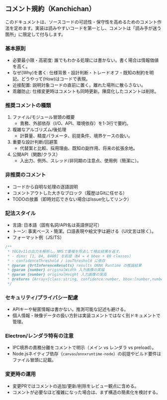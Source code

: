 ## コメント規約（Kanchichan）

このドキュメントは、ソースコードの可読性・保守性を高めるためのコメント作法を定めます。実装は読みやすいコードを第一とし、コメントは「読み手が迷う箇所」に限定して付与します。

### 基本原則
- 必要最小限・高密度: 誰でもわかる処理には書かない。書く場合は情報価値を高く。
- なぜ(Why)を書く: 仕様背景・設計判断・トレードオフ・既知の制約を明記。どうやって(How)はコードで表現。
- 近接配置: 説明対象コードの直前に置く。離れた場所に散らさない。
- 乖離防止: 仕様変更時はコメントも同時更新。陳腐化したコメントは削除。

### 推奨コメントの種類
1. ファイル/モジュール冒頭の概要
   - 責務、外部依存（I/O、API、環境依存）を1-3行で要約。
2. 複雑なアルゴリズム/後処理
   - 計算量、精度パラメータ、前提条件、境界ケースの扱い。
3. 重要な設計判断/回避策
   - 代替案と比較、採用理由、既知の副作用、将来の拡張余地。
4. 公開API（関数/クラス）
   - 入出力、例外、スレッド/非同期の注意点、使用例（簡潔に）。

### 非推奨のコメント
- コードから自明な処理の逐語説明
- コメントアウトした大きなブロック（履歴はGitに任せる）
- TODOの放置（即時対応できない場合はIssue化してリンク）

### 記法スタイル
- 言語: 日本語（固有名詞/API名は英語併記可）
- トーン: 事実ベース・簡潔。口語表現や絵文字は避ける（UI文言は除く）。
- フォーマット例（JS/TS）

```js
/**
 * YOLOv11の出力を解析し、NMSで重複を除去して検出結果を返す。
 * - dims: [1, 84, 8400] を前提（84 = 4 bbox + 80 classes）
 * - confidenceThreshold / iouThreshold に依存
 * @param {OrtInferenceResults} results ONNX Runtime の推論結果
 * @param {number} originalWidth 入力画像の実幅
 * @param {number} originalHeight 入力画像の実高
 * @returns {Array<{class:string, confidence:number, bbox:[number,number,number,number]}>}
 */
```

### セキュリティ/プライバシー配慮
- APIキーや秘匿情報は書かない。推測可能な記述も避ける。
- 個人情報・映像データの扱い方針は実装コメントではなく別ドキュメントで管理。

### Electron/レンダラ特有の注意
- IPC境界の責務分離をコメントで明示（メイン vs レンダラ vs preload）。
- Node.jsネイティブ依存（`canvas`/`onnxruntime-node`）の前提やビルド要件はファイル冒頭に記載。

### 変更時の運用
- 変更PRではコメントの追加/更新/削除をレビュー観点に含める。
- コメントが必要なほど複雑になった場合は、まず構造の簡素化を検討する。


